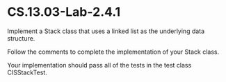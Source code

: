 # CS.13.03-Lab-2.4.1

Implement a Stack class that uses a linked list as the underlying data structure.

Follow the comments to complete the implementation of your Stack class.

Your implementation should pass all of the tests in the test class CISStackTest.
